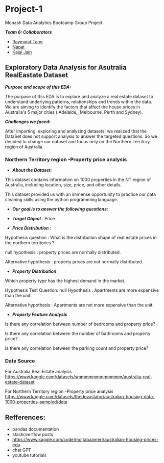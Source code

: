 # Project-1
Monash Data Analytics Bootcamp Group Project.

***Team 6: Collaborators***
+ [Raymond Tang](https://github.com/Raymond8837)
+ [Napat](https://github.com/dakhushi/Project-1-Team-6/commits?author=NVSung)
+ [Kajal Jain](https://github.com/kajalkjain)

## Exploratory Data Analysis for Asutralia RealEastate Dataset

***Purpose and scope of this EDA:***

The purpose of this EDA is to explore and analyze a real estate dataset to understand underlying patterns, relationships and trends within the data.
We are aiming to identify the factors that affect the house prices in Australia's 5 major cities ( Adelaide,, Melbourne, Perth and Sydney).

***Challenges we faced:*** 

After importing, exploring and analyzing datasets, we realized that the DataSet does not support analysis to answer the targeted questions. So we decided to change our dataset and focus only on the Northern Territory region of Australia. 

### Northern Territory region -Property price analysis
+ ***About the Dataset:***

This dataset contains information on 1000 properties in the NT region of Australia, including location, size, price, and other details.

This dataset provided us with an immense opportunity to practice our data cleaning skills using the python programming language.

+ ***Our goal is to answer the following questions:***

+ ***Target Object*** : Price

+ ***Price Distribution :***

Hypothesis question    :  What is the distribution shape of real estate prices in the northern territories  ?

null hypothesis        : property prices are normally distributed.

Alternative hypothesis : property prices are not normally distributed.

+ ***Property Distribution***

Which property type has the highest demand in the market.

Hypothesis Test Question: null Hypothesis : Apartments are more expensive than the unit.

Alternative hypothesis : Apartments are not more expensive than the unit.

+ ***Property Feature Analysis***

Is there any correlation between number of bedrooms and property price?

Is there any correlation between the number of bathrooms and property price?

Is there any correlation between the parking count and property price?

### Data Source
For Australia Real Estate analysis
https://www.kaggle.com/datasets/smmmmmmmmmmmm/australia-real-estate-dataset

For Northern Territory region -Property price analysis
https://www.kaggle.com/datasets/thedevastator/australian-housing-data-1000-properties-sampled/data

## Refferences:
+ pandas documentation
+ stackoverflow posts
+ https://www.kaggle.com/code/mojtabaameri/australian-housing-prices-eda
+ chat GPT
+ youtube tutorials
